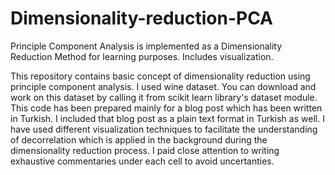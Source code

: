 # Dimensionality-reduction-PCA
Principle Component Analysis is implemented as a Dimensionality Reduction Method for learning purposes. Includes visualization.

This repository contains basic concept of dimensionality reduction using principle component analysis. 
I used wine dataset. You can download and work on this dataset by calling it from scikit learn library's dataset module. 
This code has been prepared mainly for a blog post which has been written in Turkish. I included that blog post as a plain text format in Turkish as well.
I have used different visualization techniques to facilitate the understanding of decorrelation which is applied in the background during the dimensionality reduction process. 
I paid close attention to writing exhaustive commentaries under each cell to avoid uncertanties.
